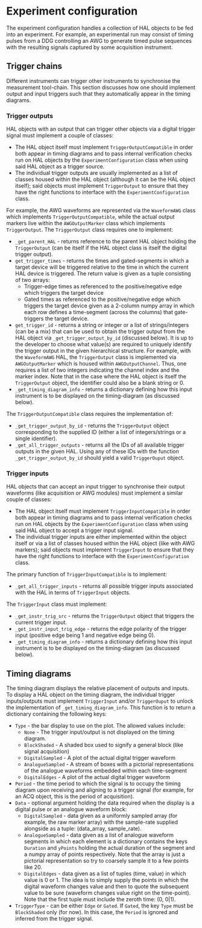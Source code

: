 # Experiment configuration

The experiment configuration handles a collection of HAL objects to be fed into an experiment. For example, an experimental run may consist of timing pulses from a DDG controlling an AWG to generate timed pulse sequences with the resulting signals captured by some acquisition instrument.

## Trigger chains

Different instruments can trigger other instruments to synchronise the measurement tool-chain. This section discusses how one should implement output and input triggers such that they automatically appear in the timing diagrams.

### Trigger outputs

HAL objects with an output that can trigger other objects via a digital trigger signal must implement a couple of classes:

- The HAL object itself must implement `TriggerOutputCompatible` in order both appear in timing diagrams and to pass internal verification checks run on HAL objects by the `ExperimentConfiguration` class when using said HAL object as a trigger source.
- The individual trigger outputs are usually implemented as a list of classes housed within the HAL object (although it can be the HAL object itself); said objects must implement `TriggerOutput` to ensure that they have the right functions to interface with the `ExperimentConfiguration` class.

For example, the AWG waveforms are represented via the `WaveformAWG` class which implements `TriggerOutputCompatible`, while the actual output markers live within the `AWGOutputMarker` class which implements `TriggerOutput`. The `TriggerOutput` class requires one to implement:

- `_get_parent_HAL` - returns reference to the parent HAL object holding the `TriggerOutput` (can be itself if the HAL object class is itself the digital trigger output).
- `get_trigger_times` - returns the times and gated-segments in which a target device will be triggered relative to the time in which the current HAL device is triggered. The return value is given as a tuple consisting of two arrays:
    - Trigger-edge times as referenced to the positive/negative edge which triggers the target device
    - Gated times as referenced to the positive/negative edge which triggers the target device given as a 2-column numpy array in which each row defines a time-segment (across the columns) that gate-triggers the target device.
- `get_trigger_id` - returns a string or integer or a list of strings/integers (can be a mix) that can be used to obtain the trigger output from the HAL object via `_get_trigger_output_by_id` (discussed below). It is up to the developer to choose what value(s) are required to uniquely identify the trigger output in the given hierarchical structure. For example, with the `WaveformAWG` HAL, the `TriggerOutput` class is implemented via `AWGOutputMarker` which is housed within `AWGOutputChannel`. Thus, one requires a list of two integers indicating the channel index and the marker index. Note that in the case where the HAL object is itself the `TriggerOutput` object, the identifier could also be a blank string or 0.
- `_get_timing_diagram_info` - returns a dictionary defining how this input instrument is to be displayed on the timing-diagram (as discussed below).

The `TriggerOutputCompatible` class requires the implementation of:

- `_get_trigger_output_by_id` - returns the `TriggerOutput` object corresponding to the supplied ID (either a list of integers/strings or a single identifier).
- `_get_all_trigger_outputs` - returns all the IDs of all available trigger outputs in the given HAL. Using any of these IDs with the function `_get_trigger_output_by_id` should yield a valid `TriggerOuput` object.

### Trigger inputs

HAL objects that can accept an input trigger to synchronise their output waveforms (like acquisition or AWG modules) must implement a similar couple of classes:

- The HAL object itself must implement `TriggerInputCompatible` in order both appear in timing diagrams and to pass internal verification checks run on HAL objects by the `ExperimentConfiguration` class when using said HAL object to accept a trigger input signal.
- The individual trigger inputs are either implemented within the object itself or via a list of classes housed within the HAL object (like with AWG markers); said objects must implement `TriggerInput` to ensure that they have the right functions to interface with the `ExperimentConfiguration` class.

The primary function of `TriggerInputCompatible` is to implement:

- `_get_all_trigger_inputs` - returns all possible trigger inputs associated with the HAL in terms of `TriggerInput` objects.

The `TriggerInput` class must implement:

- `_get_instr_trig_src` - returns the `TriggerOutput` object that triggers the current trigger input.
- `_get_instr_input_trig_edge` - returns the edge polarity of the trigger input (positive edge being 1 and negative edge being 0).
- `_get_timing_diagram_info` - returns a dictionary defining how this input instrument is to be displayed on the timing-diagram (as discussed below).


## Timing diagrams

The timing diagram displays the relative placement of outputs and inputs. To display a HAL object on the timing diagram, the individual trigger inputs/outputs must implement `TriggerInput` and/or `TriggerOuput` to unlock the implementation of `_get_timing_diagram_info`. This function is to return a dictionary containing the following keys:

- `Type` - the bar display to use on the plot. The allowed values include:
    - `None` - The trigger input/output is not displayed on the timing diagram.
    - `BlockShaded` - A shaded box used to signify a general block (like signal acquisition)
    - `DigitalSampled` - A plot of the actual digital trigger waveform
    - `AnalogueSampled` - A stream of boxes with a pictorial representations of the analogue waveforms embedded within each time-segment 
    - `DigitalEdges` - A plot of the actual digital trigger waveform
- `Period` - the time period to which the signal is to occupy the timing diagram upon receiving and aligning to a trigger signal (for example, for an ACQ object, this is the period of acquisition).
- `Data` - optional argument holding the data required when the display is a digital pulse or an analogue waveform block:
    - `DigitalSampled` - data given as a uniformly sampled array (for example, the raw marker array) with the sample-rate supplied alongside as a tuple: (data_array, sample_rate).
    - `AnalogueSampled` - data given as a list of analogue waveform segments in which each element is a dictionary contains the keys `Duration` and `yPoints` holding the actual duration of the segment and a numpy array of points respectively. Note that the array is just a pictorial representation so try to coarsely sample it to a few points like 20.
    - `DigitalEdges` - data given as a list of tuples (time, value) in which value is 0 or 1. The idea is to simply supply the points in which the digital waveform changes value and then to quote the subsequent value to be sure (waveform changes value right on the time-point). Note that the first tuple must include the zeroth time: (0, 0|1).
- `TriggerType` - can be either `Edge` or `Gated`. If `Gated`, the key `Type` must be `BlockShaded` only (for now). In this case, the `Period` is ignored and inferred from the trigger signal.
